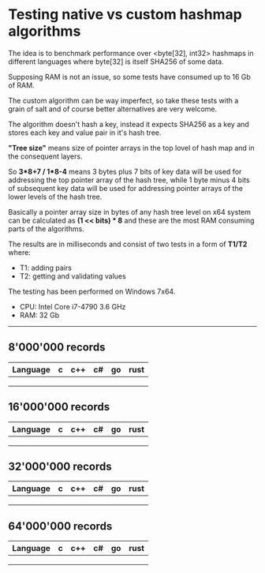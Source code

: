 # Testing native vs custom hashmap algorithms

The idea is to benchmark performance over <byte[32], int32> hashmaps in different languages where byte[32] is itself SHA256 of some data.

Supposing RAM is not an issue, so some tests have consumed up to 16 Gb of RAM.

The custom algorithm can be way imperfect, so take these tests with a grain of salt and of course better alternatives are very welcome. 

The algorithm doesn't hash a key, instead it expects SHA256 as a key and stores each key and value pair in it's hash tree.

__"Tree size"__ means size of pointer arrays in the top lovel of hash map and in the consequent layers.

So __3\*8+7 / 1\*8-4__ means 3 bytes plus 7 bits of key data will be used for addressing the top pointer array of the hash tree, while 1 byte minus 4 bits of subsequent key data will be used for addressing pointer arrays of the lower levels of the hash tree.

Basically a pointer array size in bytes of any hash tree level on x64 system can be calculated as __(1 << bits) \* 8__ and these are the most RAM consuming parts of the algorithms.

The results are in milliseconds and consist of two tests in a form of __T1/T2__ where:
- T1: adding pairs
- T2: getting and validating values

The testing has been performed on Windows 7x64.

- CPU: Intel Core i7-4790 3.6 GHz
- RAM: 32 Gb

---

## 8'000'000 records

| Language | c | c++ | c# | go | rust |
|----------|---|-----|----|----|------|
|          |   |     |    |    |      |
|          |   |     |    |    |      |
|          |   |     |    |    |      |

## 16'000'000 records

| Language | c | c++ | c# | go | rust |
|----------|---|-----|----|----|------|
|          |   |     |    |    |      |
|          |   |     |    |    |      |
|          |   |     |    |    |      |

## 32'000'000 records

| Language | c | c++ | c# | go | rust |
|----------|---|-----|----|----|------|
|          |   |     |    |    |      |
|          |   |     |    |    |      |
|          |   |     |    |    |      |

## 64'000'000 records

| Language | c | c++ | c# | go | rust |
|----------|---|-----|----|----|------|
|          |   |     |    |    |      |
|          |   |     |    |    |      |
|          |   |     |    |    |      |
